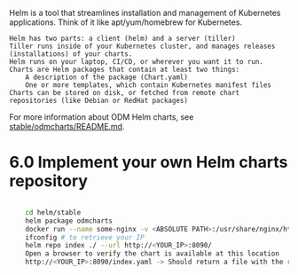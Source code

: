 Helm is a tool that streamlines installation and management of Kubernetes applications. Think of it like apt/yum/homebrew for Kubernetes.

    Helm has two parts: a client (helm) and a server (tiller)
    Tiller runs inside of your Kubernetes cluster, and manages releases (installations) of your charts.
    Helm runs on your laptop, CI/CD, or wherever you want it to run.
    Charts are Helm packages that contain at least two things:
        A description of the package (Chart.yaml)
        One or more templates, which contain Kubernetes manifest files
    Charts can be stored on disk, or fetched from remote chart repositories (like Debian or RedHat packages)

For more information about ODM Helm charts, see [stable/odmcharts/README.md](stable/odmcharts/README.md).

# 6.0 Implement your own Helm charts repository
```bash

    cd helm/stable
    helm package odmcharts
    docker run --name some-nginx -v <ABSOLUTE PATH>:/usr/share/nginx/html:ro -p 8090:80 -d nginx
    ifconfig # to retrieve your IP 
    helm repo index ./ --url http://<YOUR_IP>:8090/
    Open a browser to verify the chart is available at this location
    http://<YOUR_IP>:8090/index.yaml -> Should return a file with the reference of the charts.
  ````
